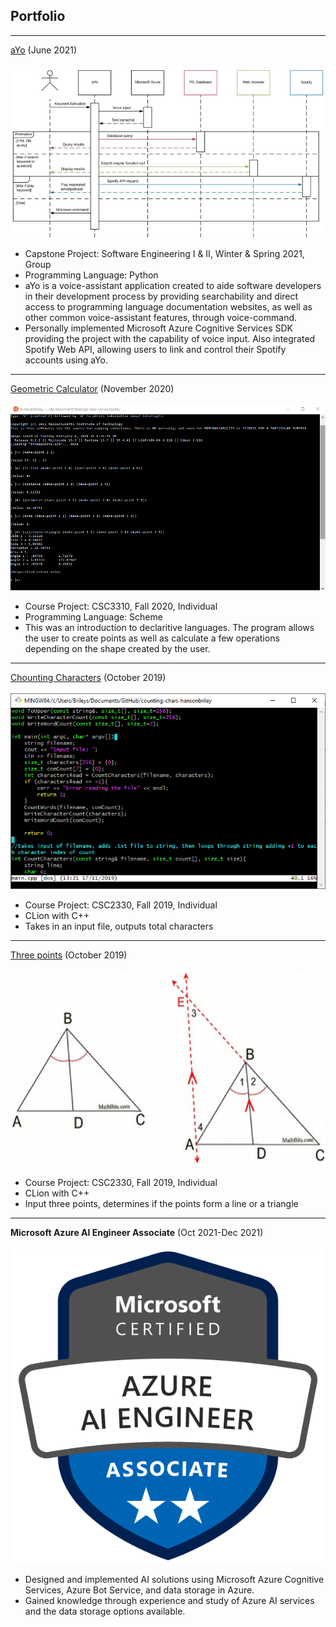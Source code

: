 ## Portfolio


---
[aYo](https://github.com/JorgeRamirez7/aYo) (June 2021)
<br><br><img src="images/aYo-img.png?raw=true">

- Capstone Project: Software Engineering I & II, Winter & Spring 2021, Group
- Programming Language: Python
- aYo is a voice-assistant application created to aide software developers in their development process by providing searchability and direct access to programming language documentation websites, as well as other common voice-assistant features, through voice-command.
- Personally implemented Microsoft Azure Cognitive Services SDK providing the project with the capability of voice input. Also integrated Spotify Web API, allowing users to link and control their Spotify accounts using aYo.

---
[Geometric Calculator](https://github.com/csc3310-fall2020/triangle-line-hansonbriley) (November 2020)
<br><br><img src="images/scheme.PNG?raw=true">
- Course Project: CSC3310, Fall 2020, Individual
- Programming Language: Scheme
- This was an introduction to declaritive languages. The program allows the user to create points as well as calculate a few operations depending on the shape created by the user. 

---
[Chounting Characters](https://github.com/csc2330-fall2019/counting-chars-hansonbriley) (October 2019)
<br><br><img src="images/CountingCharacters.png?raw=true">
- Course Project: CSC2330, Fall 2019, Individual
- CLion with C++
- Takes in an input file, outputs total characters

---
[Three points](https://github.com/csc2330-fall2019/three-points-hansonbriley) (October 2019)
<br><br><img src="images/angbiswhite1a_resized.png?raw=true">
- Course Project: CSC2330, Fall 2019, Individual
- CLion with C++
- Input three points, determines if the points form a line or a triangle
 
---
<strong>Microsoft Azure AI Engineer Associate</strong> (Oct 2021-Dec 2021)
<br><br><img src="images/badge.png?raw=true">
- Designed and implemented AI solutions using Microsoft Azure Cognitive Services, Azure Bot Service, and data storage in Azure.
- Gained knowledge through experience and study of Azure AI services and the data storage options available.

